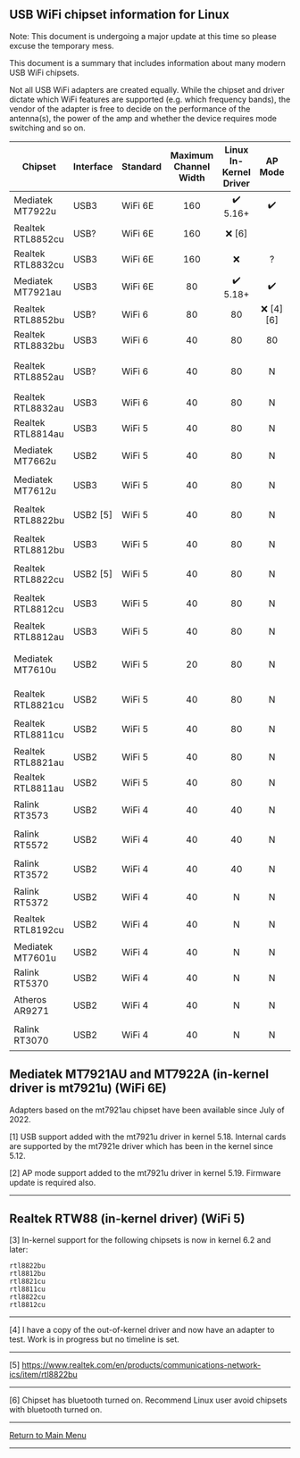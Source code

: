 ## USB WiFi chipset information for Linux

Note: This document is undergoing a major update at this time so please excuse the temporary mess.

This document is a summary that includes information about many modern USB WiFi chipsets.

Not all USB WiFi adapters are created equally.  While the chipset and driver
dictate which WiFi features are supported (e.g. which frequency bands), the
vendor of the adapter is free to decide on the performance of the antenna(s),
the power of the amp and whether the device requires mode switching and so on.

Chipset           | Interface | Standard | Maximum<br>Channel<br>Width   | Linux<br>In-Kernel<br>Driver | AP Mode          | Monitor Mode     |
------------------|-----------|----------|:-----:|:----------------------------:|:----------------:|:----------------:|
Mediatek MT7922u  | USB3      | WiFi 6E  |  160  |:heavy_check_mark: 5.16+      |:heavy_check_mark:|:heavy_check_mark:|
Realtek RTL8852cu | USB?      | WiFi 6E  | 160 |:x: [6]                       |                  |                  |
Realtek RTL8832cu | USB3      | WiFi 6E  | 160 |:x:                           | ?                | ?                |
Mediatek MT7921au | USB3      | WiFi 6E  |  80 |:heavy_check_mark: 5.18+      |:heavy_check_mark:|:heavy_check_mark:|
Realtek RTL8852bu | USB?      | WiFi 6   |  80 |  80 |:x: [4] [6]                   |                  |                  |
Realtek RTL8832bu | USB3      | WiFi 6   |  40 |  80 |  80 |:x: [4]                       |:heavy_check_mark:|:heavy_check_mark:|
Realtek RTL8852au | USB?      | WiFi 6   |  40 |  80 |  N  |:x: - avoid [2]               | bad driver       | bad driver       |
Realtek RTL8832au | USB3      | WiFi 6   |  40 |  80 |  N  |:x: - avoid                   | bad driver       | bad driver       |
Realtek RTL8814au | USB3      | WiFi 5   |  40 |  80 |  N  |:x: - avoid                   | old driver       | old driver       |
Mediatek MT7662u  | USB2      | WiFi 5   |  40 |  80 |  N  |:heavy_check_mark: 5.9+ [6]   |:heavy_check_mark:|:heavy_check_mark:|
Mediatek MT7612u  | USB3      | WiFi 5   |  40 |  80 |  N  |:heavy_check_mark: 4.19+      |:heavy_check_mark:|:heavy_check_mark:|
Realtek RTL8822bu | USB2 [5]  | WiFi 5   |  40 |  80 |  N  |:heavy_check_mark: 6.2+ [3][6]|:heavy_check_mark:|:heavy_check_mark:|
Realtek RTL8812bu | USB3      | WiFi 5   |  40 |  80 |  N  |:heavy_check_mark: 6.2+ [3]   |:heavy_check_mark:|:heavy_check_mark:|
Realtek RTL8822cu | USB2 [5]  | WiFi 5   |  40 |  80 |  N  |:heavy_check_mark: 6.2+ [3][6]|:heavy_check_mark:|:heavy_check_mark:|
Realtek RTL8812cu | USB3      | WiFi 5   |  40 |  80 |  N  |:heavy_check_mark: 6.2+ [3]   |:heavy_check_mark:|:heavy_check_mark:|
Realtek RTL8812au | USB3      | WiFi 5   |  40 |  80 |  N  |:x:                           |:heavy_check_mark:|:heavy_check_mark:|
Mediatek MT7610u  | USB2      | WiFi 5   |  20 |  80 |  N  |:heavy_check_mark: 4.19+ [6]  |:heavy_check_mark:|:heavy_check_mark:|
Realtek RTL8821cu | USB2      | WiFi 5   |  40 |  80 |  N  |:heavy_check_mark: 6.2+ [3]   |:heavy_check_mark:|:heavy_check_mark:|
Realtek RTL8811cu | USB2      | WiFi 5   |  40 |  80 |  N  |:heavy_check_mark: 6.2+ [3]   |:heavy_check_mark:|:heavy_check_mark:|
Realtek RTL8821au | USB2      | WiFi 5   |  40 |  80 |  N  |:x: [6]                       |:heavy_check_mark:|:heavy_check_mark:|
Realtek RTL8811au | USB2      | WiFi 5   |  40 |  80 |  N  |:x:                           |:heavy_check_mark:|:heavy_check_mark:|
Ralink RT3573     | USB2      | WiFi 4   |  40 |  40 |  N  |:heavy_check_mark: 3.12+      |:heavy_check_mark:|:heavy_check_mark:|
Ralink RT5572     | USB2      | WiFi 4   |  40 |  40 |  N  |:heavy_check_mark: 3.10+      |:heavy_check_mark:|:heavy_check_mark:|
Ralink RT3572     | USB2      | WiFi 4   |  40 |  40 |  N  |:heavy_check_mark: 2.6.31+    |:heavy_check_mark:|:heavy_check_mark:|
Ralink RT5372     | USB2      | WiFi 4   |  40 |  N  |  N  |:heavy_check_mark: 3.0+       |:heavy_check_mark:|:heavy_check_mark:|
Realtek RTL8192cu | USB2      | WiFi 4   |  40 |  N  |  N  |:heavy_check_mark: 2.6.33+    |:heavy_check_mark:|:heavy_check_mark:|
Mediatek MT7601u  | USB2      | WiFi 4   |  40 |  N  |  N  |:heavy_check_mark: 4.2+       |:x:               | limited          |
Ralink RT5370     | USB2      | WiFi 4   |  40 |  N  |  N  |:heavy_check_mark: 3.0+       |:heavy_check_mark:|:heavy_check_mark:|
Atheros AR9271    | USB2      | WiFi 4   |  40 |  N  |  N  |:heavy_check_mark: 2.6.35+    |:heavy_check_mark:|:heavy_check_mark:|
Ralink RT3070     | USB2      | WiFi 4   |  40 |  N  |  N  |:heavy_check_mark: 2.6.31+    |:heavy_check_mark:|:heavy_check_mark:|

## Mediatek MT7921AU and MT7922A (in-kernel driver is mt7921u) (WiFi 6E)

Adapters based on the mt7921au chipset have been available since July of 2022.

[1] USB support added with the mt7921u driver in kernel 5.18. Internal cards are supported by the mt7921e driver which has been in the kernel since 5.12.

[2] AP mode support added to the mt7921u driver in kernel 5.19. Firmware update is required also.

-----

## Realtek RTW88 (in-kernel driver) (WiFi 5)

[3] In-kernel support for the following chipsets is now in kernel 6.2 and later:

```
rtl8822bu
rtl8812bu
rtl8821cu
rtl8811cu
rtl8822cu
rtl8812cu
```

-----

[4] I have a copy of the out-of-kernel driver and now have an adapter to test. Work is in progress but no timeline is set.

-----

[5] https://www.realtek.com/en/products/communications-network-ics/item/rtl8822bu

-----

[6] Chipset has bluetooth turned on. Recommend Linux user avoid chipsets with bluetooth turned on.

-----

[Return to Main Menu](https://github.com/morrownr/USB-WiFi)

-----


